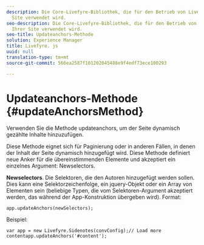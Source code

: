 ```yaml
---
description: Die Core-Livefyre-Bibliothek, die für den Betrieb von Livefyre auf Ihrer
  Site verwendet wird.
seo-description: Die Core-Livefyre-Bibliothek, die für den Betrieb von Livefyre auf
  Ihrer Site verwendet wird.
seo-title: Updateanchors-Methode
solution: Experience Manager
title: Livefyre. js
uuid: null
translation-type: tm+mt
source-git-commit: 566ea2587f101202045488e9f4edf73ece100293

---
```



# Updateanchors-Methode {#updateAnchorsMethod}

Verwenden Sie die Methode updateanchors, um der Seite dynamisch gezählte Inhalte hinzuzufügen.

Diese Methode eignet sich für Paginierung oder in anderen Fällen, in denen der Inhalt der Seite dynamisch hinzugefügt wird. Diese Methode definiert neue Anker für die übereinstimmenden Elemente und akzeptiert ein einzelnes Argument: Newselectors.

**Newselectors**. Die Selektoren, die den Autoren hinzugefügt werden sollen. Dies kann eine Selektorzeichenfolge, ein jquery-Objekt oder ein Array von Elementen sein (beliebige Typen, die vom Selektoren-Argument akzeptiert werden, das während der App-Konstruktion übergeben wird).
Format:

```
app.updateAnchors(newSelectors);
```

Beispiel:

```
var app = new Livefyre.Sidenotes(convConfig);// Load more contentapp.updateAnchors('#content');
```
